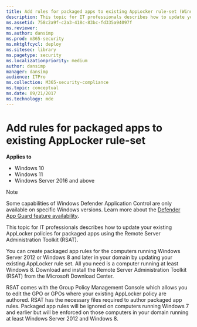```yaml
---
title: Add rules for packaged apps to existing AppLocker rule-set (Windows)
description: This topic for IT professionals describes how to update your existing AppLocker policies for packaged apps using the Remote Server Administration Toolkit (RSAT).
ms.assetid: 758c2a9f-c2a3-418c-83bc-fd335a94097f
ms.reviewer: 
ms.author: dansimp
ms.prod: m365-security
ms.mktglfcycl: deploy
ms.sitesec: library
ms.pagetype: security
ms.localizationpriority: medium
author: dansimp
manager: dansimp
audience: ITPro
ms.collection: M365-security-compliance
ms.topic: conceptual
ms.date: 09/21/2017
ms.technology: mde
---
```


# Add rules for packaged apps to existing AppLocker rule-set

**Applies to**

- Windows 10
- Windows 11
- Windows Server 2016 and above

> [!NOTE]
> Some capabilities of Windows Defender Application Control are only available on specific Windows versions. Learn more about the [Defender App Guard feature availability](/windows/security/threat-protection/windows-defender-application-control/feature-availability).

This topic for IT professionals describes how to update your existing AppLocker policies for packaged apps using the Remote Server Administration Toolkit (RSAT).

You can create packaged app rules for the computers running Windows Server 2012 or Windows 8 and later in your domain by updating your existing AppLocker rule set. All you need is a computer running at least Windows 8. Download and install the Remote Server Administration Toolkit (RSAT) from the Microsoft Download Center.

RSAT comes with the Group Policy Management Console which allows you to edit the GPO or GPOs where your existing AppLocker policy are authored. RSAT has the necessary files required to author packaged app rules. Packaged app rules will be ignored on computers running Windows 7 and earlier but will be enforced on those computers in your domain running at least Windows Server 2012 and Windows 8.
 
 
